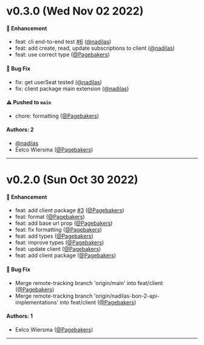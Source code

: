 # v0.3.0 (Wed Nov 02 2022)

#### 🚀 Enhancement

- feat: cli end-to-end test [#6](https://github.com/dotindustries/bouncer/pull/6) ([@nadilas](https://github.com/nadilas))
- feat: add create, read, update subscriptions to client ([@nadilas](https://github.com/nadilas))
- feat: use correct type ([@Pagebakers](https://github.com/Pagebakers))

#### 🐛 Bug Fix

- fix: get userSeat tested ([@nadilas](https://github.com/nadilas))
- fix: client package main extension ([@nadilas](https://github.com/nadilas))

#### ⚠️ Pushed to `main`

- chore: formatting ([@Pagebakers](https://github.com/Pagebakers))

#### Authors: 2

- [@nadilas](https://github.com/nadilas)
- Eelco Wiersma ([@Pagebakers](https://github.com/Pagebakers))

---

# v0.2.0 (Sun Oct 30 2022)

#### 🚀 Enhancement

- feat: add client package [#3](https://github.com/dotindustries/bouncer/pull/3) ([@Pagebakers](https://github.com/Pagebakers))
- feat: format ([@Pagebakers](https://github.com/Pagebakers))
- feat: add base url prop ([@Pagebakers](https://github.com/Pagebakers))
- feat: fix formatting ([@Pagebakers](https://github.com/Pagebakers))
- feat: add types ([@Pagebakers](https://github.com/Pagebakers))
- feat: improve types ([@Pagebakers](https://github.com/Pagebakers))
- feat: update client ([@Pagebakers](https://github.com/Pagebakers))
- feat: add client package ([@Pagebakers](https://github.com/Pagebakers))

#### 🐛 Bug Fix

- Merge remote-tracking branch 'origin/main' into feat/client ([@Pagebakers](https://github.com/Pagebakers))
- Merge remote-tracking branch 'origin/nadilas-bon-2-api-implementations' into feat/client ([@Pagebakers](https://github.com/Pagebakers))

#### Authors: 1

- Eelco Wiersma ([@Pagebakers](https://github.com/Pagebakers))

---

